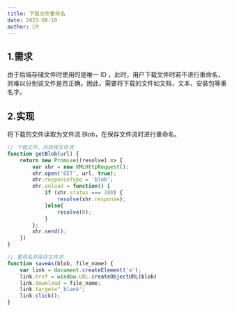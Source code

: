 ```yaml
---
title: 下载文件重命名
date: 2023-08-10
author: LM
---
```


## 1.需求

由于后端存储文件时使用的是唯一 ID ，此时，用户下载文件时若不进行重命名，则难以分别该文件是否正确。因此，需要将下载的文件如文档，文本，安装包等重名字。

## 2.实现

将下载的文件读取为文件流 Blob，在保存文件流时进行重命名。

```javascript
// 下载文件，并获得文件流
function getBlob(url) {
    return new Promise((resolve) => {
        var xhr = new XMLHttpRequest();
        xhr.open('GET', url, true);
        xhr.responseType = 'blob';
        xhr.onload = function() {
            if (xhr.status === 200) {
                resolve(xhr.response);
            }else{
                resolve(0);
            }
        };
        xhr.send();
    })
}

// 重命名并保存文件流
function saveAs(blob, file_name) {
    var link = document.createElement('a');
    link.href = window.URL.createObjectURL(blob)
    link.download = file_name;
    link.target="_blank";
    link.click();
}
```

